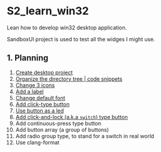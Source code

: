 # S2_learn_win32
Lean how to develop win32 desktop application.


SandboxUI project is used to test all the widges I might use.

## 1. Planning
1. [Create desktop project](./11-documents/00-create-win32-desktop-application-project/new-win32-desktop-app-project.md)
2. [Organize the directory tree | code snippets](11-documents/02-organized-directory-tree/organize.md)
3. [Change 3 icons](./11-documents/01-change-icon-in-3-places/change-ico.md)
4. [Add a label](./11-documents/03-add-a-label/add-label.md)
5. [Change default font](./11-documents/04-change-default-font/font.md)
6. [Add click-type button](./11-documents/06-add-click-button/click-button.md)
7. [Use button as a led](11-documents/07-use-button-as-led/button-led.md)
8. [Add click-and-lock (a.k.a `switch`) type button](11-documents/08-click-lock(2-pos)-button/2-pos-button.md)
10. Add continuous-press type button
11. Add button array (a group of buttons)
12. Add radio group type, to stand for a switch in real world
13. Use clang-format






